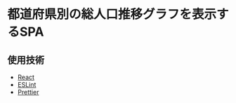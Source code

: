 # 都道府県別の総人口推移グラフを表示するSPA
## 使用技術

- [React](https://ja.reactjs.org/)
- [ESLint](https://eslint.org/)
- [Prettier](https://prettier.io/)
